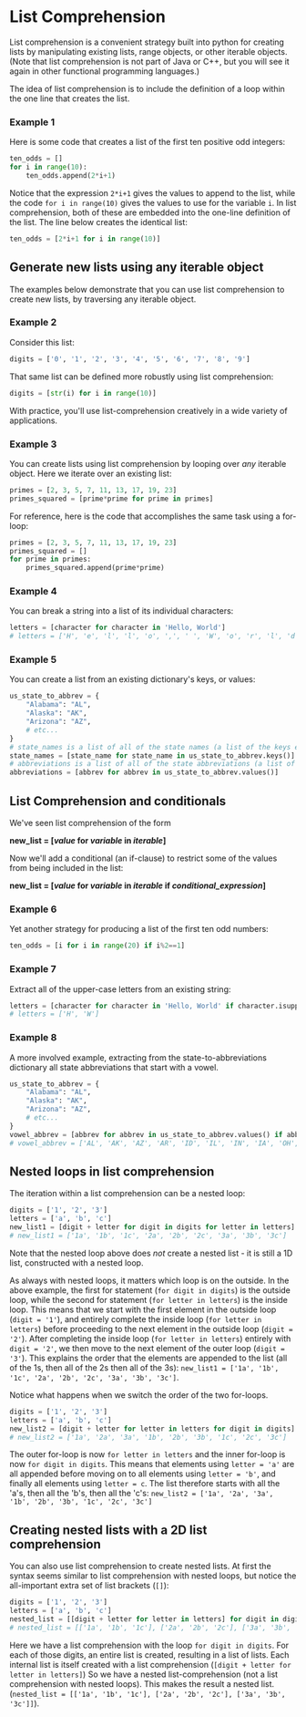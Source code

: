 # List Comprehension

List comprehension is a convenient strategy built into python for creating lists by manipulating existing 
lists, range objects, or other iterable objects. (Note that list comprehension is not part of Java or C++,
but you will see it again in other functional programming languages.)

The idea of list comprehension is to include the definition of a loop within the one line that creates the list.

### Example 1

Here is some code that creates a list of the first ten positive odd integers:
```python
ten_odds = []
for i in range(10):
    ten_odds.append(2*i+1)
```
Notice that the expression `2*i+1` gives the values to append to the list,
while the code `for i in range(10)` gives the values to use for the variable `i`. In list comprehension, 
both of these are embedded into the one-line definition of the list. The line below creates
the identical list:
```python
ten_odds = [2*i+1 for i in range(10)]
```

## Generate new lists using any iterable object

The examples below demonstrate that you can use list comprehension to create new lists, by traversing any iterable object.

### Example 2
Consider this list:
```python
digits = ['0', '1', '2', '3', '4', '5', '6', '7', '8', '9']
```
That same list can be defined more robustly using list comprehension:

```python
digits = [str(i) for i in range(10)]
```
With practice, you'll use list-comprehension creatively in a wide variety of applications.

### Example 3
You can create lists using list comprehension by looping over *any* iterable object. Here we iterate over an existing list:
```python
primes = [2, 3, 5, 7, 11, 13, 17, 19, 23]
primes_squared = [prime*prime for prime in primes]
```
For reference, here is the code that accomplishes the same task using a for-loop:
```python
primes = [2, 3, 5, 7, 11, 13, 17, 19, 23]
primes_squared = []
for prime in primes:
    primes_squared.append(prime*prime)
```

### Example 4
You can break a string into a list of its individual characters:
```python
letters = [character for character in 'Hello, World']
# letters = ['H', 'e', 'l', 'l', 'o', ',', ' ', 'W', 'o', 'r', 'l', 'd']
```

### Example 5
You can create a list from an existing dictionary's keys, or values:
```python
us_state_to_abbrev = {
    "Alabama": "AL",
    "Alaska": "AK",
    "Arizona": "AZ",
    # etc...
}
# state_names is a list of all of the state names (a list of the keys extracted from us_state_to_abbrev dictionary)
state_names = [state_name for state_name in us_state_to_abbrev.keys()]
# abbreviations is a list of all of the state abbreviations (a list of the values extracted from us_state_to_abbrev dictionary)
abbreviations = [abbrev for abbrev in us_state_to_abbrev.values()]
```
## List Comprehension and conditionals
We've seen list comprehension of the form

**new_list = [*value* for *variable* in *iterable*]**

Now we'll add a conditional (an if-clause) to restrict some of the values from being included in the list:

**new_list = [*value* for *variable* in *iterable* if *conditional_expression*]**

### Example 6
Yet another strategy for producing a list of the first ten odd numbers:
```python
ten_odds = [i for i in range(20) if i%2==1]
```

### Example 7
Extract all of the upper-case letters from an existing string:
```python
letters = [character for character in 'Hello, World' if character.isupper()]
# letters = ['H', 'W']
```

### Example 8
A more involved example, extracting from the state-to-abbreviations dictionary all state abbreviations that start with a vowel.
```python
us_state_to_abbrev = {
    "Alabama": "AL",
    "Alaska": "AK",
    "Arizona": "AZ",
    # etc...
}
vowel_abbrev = [abbrev for abbrev in us_state_to_abbrev.values() if abbrev[0].lower() in "aeiou"]
# vowel_abbrev = ['AL', 'AK', 'AZ', 'AR', 'ID', 'IL', 'IN', 'IA', 'OH', 'OK', 'OR', 'UT']
```
## Nested loops in list comprehension
The iteration within a list comprehension can be a nested loop:
```python
digits = ['1', '2', '3']
letters = ['a', 'b', 'c']
new_list1 = [digit + letter for digit in digits for letter in letters]
# new_list1 = ['1a', '1b', '1c', '2a', '2b', '2c', '3a', '3b', '3c']
```
Note that the nested loop above does *not* create a nested list - it is still a 1D list, constructed with a nested loop.

As always with nested loops, it matters which loop is on the outside. 
In the above example, the first for statement (`for digit in digits`) is the outside loop,
while the second for statement (`for letter in letters`) is the inside loop.
This means that we start with the first element in the outside loop (`digit = '1'`), and entirely complete
the inside loop (`for letter in letters`) before proceeding to the next element in the outside loop (`digit = '2'`).
After completing the inside loop (`for letter in letters`) entirely with `digit = '2'`, we then move to the next element
of the outer loop (`digit = '3'`).
This explains the order that the elements are appended to the list (all of the 1s, then all of the 2s then all of the 3s): `new_list1 = ['1a', '1b', '1c', '2a', '2b', '2c', '3a', '3b', '3c']`.

Notice what happens when we switch the order of the two for-loops. 
```python
digits = ['1', '2', '3']
letters = ['a', 'b', 'c']
new_list2 = [digit + letter for letter in letters for digit in digits]
# new_list2 = ['1a', '2a', '3a', '1b', '2b', '3b', '1c', '2c', '3c']
```
The outer for-loop is now `for letter in letters` and the
inner for-loop is now `for digit in digits`. This means that elements using `letter = 'a'` are all appended before moving on to
all elements using `letter = 'b'`, and finally all elements using `letter = c`. 
The list therefore starts with all the 'a's, then all the 'b's, then all the 'c's: `new_list2 = ['1a', '2a', '3a', '1b', '2b', '3b', '1c', '2c', '3c']`

## Creating nested lists with a 2D list comprehension
You can also use list comprehension to create nested lists. At first the syntax seems similar to list comprehension with nested loops,
but notice the all-important extra set of list brackets (`[]`):
```python
digits = ['1', '2', '3']
letters = ['a', 'b', 'c']
nested_list = [[digit + letter for letter in letters] for digit in digits]
# nested_list = [['1a', '1b', '1c'], ['2a', '2b', '2c'], ['3a', '3b', '3c']]
```
Here we have a list comprehension with the loop `for digit in digits`. For each of those digits, an entire list is created,
resulting in a list of lists. Each internal list is itself created with a list comprehension (`[digit + letter for letter in letters]`)
So we have a nested list-comprehension (not a list comprehension with nested loops). This makes the result a nested list. 
(`nested_list = [['1a', '1b', '1c'], ['2a', '2b', '2c'], ['3a', '3b', '3c']]`).




